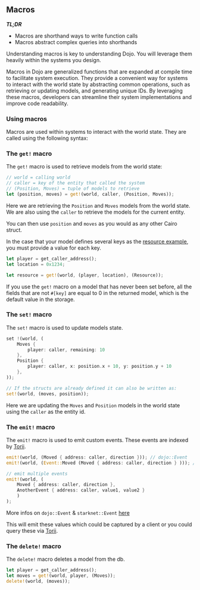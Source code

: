 ## Macros

**_TL;DR_**

- Macros are shorthand ways to write function calls
- Macros abstract complex queries into shorthands

Understanding macros is key to understanding Dojo. You will leverage them heavily within the systems you design.

Macros in Dojo are generalized functions that are expanded at compile time to facilitate system execution. They provide a convenient way for systems to interact with the world state by abstracting common operations, such as retrieving or updating models, and generating unique IDs. By leveraging these macros, developers can streamline their system implementations and improve code readability.

### Using macros

Macros are used within systems to interact with the world state. They are called using the following syntax:

### The `get!` macro

The `get!` macro is used to retrieve models from the world state:

```rust
// world = calling world
// caller = key of the entity that called the system
// (Position, Moves) = tuple of models to retrieve
let (position, moves) = get!(world, caller, (Position, Moves));
```

Here we are retrieving the `Position` and `Moves` models from the world state. We are also using the `caller` to retrieve the models for the current entity.

You can then use `position` and `moves` as you would as any other Cairo struct.

In the case that your model defines several keys as the [resource example](/toolchain/framework/models.md#the-key-attribute), you must provide a value for each key.

```rust
let player = get_caller_address();
let location = 0x1234;

let resource = get!(world, (player, location), (Resource));
```

If you use the `get!` macro on a model that has never been set before, all the fields that are not `#[key]` are equal to 0 in the returned model, which is the default value in the storage.

### The `set!` macro

The `set!` macro is used to update models state.

```rust
set !(world, (
    Moves {
        player: caller, remaining: 10
    },
    Position {
        player: caller, x: position.x + 10, y: position.y + 10
    },
));

// If the structs are already defined it can also be written as:
set!(world, (moves, position));
```

Here we are updating the `Moves` and `Position` models in the world state using the `caller` as the entity id.

### The `emit!` macro

The `emit!` macro is used to emit custom events. These events are indexed by [Torii](/toolchain/torii).

```rust
emit!(world, (Moved { address: caller, direction })); // dojo::Event
emit!(world, (Event::Moved (Moved { address: caller, direction } ))); // starknet::Event

// emit multiple events
emit!(world, (
    Moved { address: caller, direction },
    AnotherEvent { address: caller, value1, value2 }
    )
); 
```
More infos on `dojo::Event` & `starknet::Event` [here](/toolchain/framework/events#custom-events)

This will emit these values which could be captured by a client or you could query these via [Torii](/toolchain/torii).

### The `delete!` macro

The `delete!` macro deletes a model from the db.

```rust
let player = get_caller_address();
let moves = get!(world, player, (Moves));
delete!(world, (moves));
```
